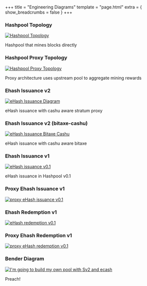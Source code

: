 +++
title = "Engineering Diagrams"
template = "page.html"
extra = { show_breadcrumbs = false }
+++

<div class="diagrams-grid">

<div class="diagram-entry">
  <h3 class="diagram-title">Hashpool Topology</h3>
  <a href="/images/diagrams/hashpool-topology.png">
    <img src="/images/diagrams/hashpool-topology.png" alt="Hashpool Topology" class="diagram-thumb diagram-link" />
  </a>
  <p class="diagram-desc">Hashpool that mines blocks directly</p>
</div>

<div class="diagram-entry">
  <h3 class="diagram-title">Hashpool Proxy Topology</h3>
  <a href="/images/diagrams/hashpool-proxy-topology.png">
    <img src="/images/diagrams/hashpool-proxy-topology.png" alt="Hashpool Proxy Topology" class="diagram-thumb diagram-link" />
  </a>
  <p class="diagram-desc">Proxy architecture uses upstream pool to aggregate mining rewards</p>
</div>

<div class="diagram-entry">
  <h3 class="diagram-title">Ehash Issuance v2</h3>
  <a href="/images/diagrams/ehash-issuance-v2.svg">
    <img src="/images/diagrams/thumbs/ehash-issuance-v2-thumb.jpg" alt="eHash Issuance Diagram" class="diagram-thumb diagram-link" />
  </a>
  <p class="diagram-desc">eHash issuance with cashu aware stratum proxy</p>
</div>

<div class="diagram-entry">
  <h3 class="diagram-title">Ehash Issuance v2 (bitaxe-cashu)</h3>
  <a href="/images/diagrams/ehash-issuance-v2-bitaxe-cashu.svg">
    <img src="/images/diagrams/thumbs/ehash-issuance-v2-bitaxe-cashu-thumb.jpg" alt="eHash Issuance Bitaxe Cashu" class="diagram-thumb diagram-link" />
  </a>
  <p class="diagram-desc">eHash issuance with cashu aware bitaxe</p>
</div>

<div class="diagram-entry">
  <h3 class="diagram-title">Ehash Issuance v1</h3>
  <a href="/images/diagrams/ehash-issuance-v1.svg">
    <img src="/images/diagrams/thumbs/ehash-issuance-v1-thumb.jpg" alt="eHash issuance v0.1" class="diagram-thumb diagram-link" />
  </a>
  <p class="diagram-desc">eHash issuance in Hashpool v0.1</p>
</div>

<div class="diagram-entry">
  <h3 class="diagram-title">Proxy Ehash Issuance v1</h3>
  <a href="/images/diagrams/proxy-ehash-issuance-v1.svg">
    <img src="/images/diagrams/thumbs/proxy-ehash-issuance-v1-thumb.jpg" alt="proxy eHash issuance v0.1" class="diagram-thumb diagram-link" />
  </a>
</div>

<div class="diagram-entry">
  <h3 class="diagram-title">Ehash Redemption v1</h3>
  <a href="/images/diagrams/ehash-redemption-v1.svg">
    <img src="/images/diagrams/thumbs/ehash-redemption-v1-thumb.jpg" alt="eHash redemption v0.1" class="diagram-thumb diagram-link" />
  </a>
</div>

<div class="diagram-entry">
  <h3 class="diagram-title">Proxy Ehash Redemption v1</h3>
  <a href="/images/diagrams/proxy-ehash-redemption-v1.svg">
    <img src="/images/diagrams/thumbs/proxy-ehash-redemption-v1-thumb.jpg" alt="proxy eHash redemption v0.1" class="diagram-thumb diagram-link" />
  </a>
</div>

<div class="diagram-entry">
  <h3 class="diagram-title">Bender Diagram</h3>
  <a href="/images/diagrams/build-my-own-pool.jpg">
    <img src="/images/diagrams/build-my-own-pool.jpg" alt="I'm going to build my own pool with Sv2 and ecash" class="diagram-thumb diagram-link" />
  </a>
  <p class="diagram-desc">Preach!</p>
</div>

</div>
